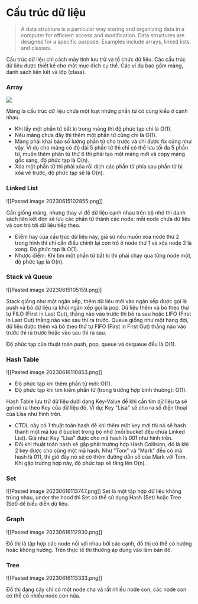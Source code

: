 # Cấu trúc dữ liệu

> A data structure is a particular way storing and organizing data in a computer for efficient access and modification. Data structures are designed for a specific purpose. Examples include arrays, linked lists, and classes.

Cấu trúc dữ liệu chỉ cách máy tính lưu trữ và tổ chức dữ liệu. Các cấu trúc dữ liệu được thiết kế cho một mục đích cụ thể. Các ví dụ bao gồm mảng, danh sách liên kết và lớp (class).

### Array

![](/assets/data-structure-array.png)

Mảng là cấu trúc dữ liệu chứa một loạt những phần tử có cùng kiểu ở cạnh nhau.

- Khi lấy một phần tử bất kì trong mảng thì độ phức tạp chỉ là O(1).
- Nếu mảng chưa đầy thì thêm một phần tử cũng chỉ là O(1).
- Mảng phải khai báo số lượng phần tử cho trước và chỉ được fix cứng như vậy. Ví dụ cho mảng có độ dài 5 phần tử thì chỉ có thể lưu tối đa 5 phần tử, muốn thêm phần tử thứ 6 thì phải tạo một mảng mới và copy mảng gốc sang, độ phức tạp là O(n).
- Xóa một phần tử thì phải xóa rồi dịch các phần tử phía sau phần tử bị xóa về trước, độ phức tạp sẽ là O(n).

### Linked List

![[Pasted image 20230615102855.png]]

Gần giống mảng, nhưng thay vì để dữ liệu cạnh nhau trên bộ nhớ thì danh sách liên kết đơn sẽ lưu các phần tử thành các node: mỗi node chứa dữ liệu và con trỏ tới dữ liệu tiếp theo.

- Điểm hay của cấu trúc dữ liệu này, giả sử nếu muốn xóa node thứ 2 trong hình thì chỉ cần điều chỉnh lại con trỏ ở node thứ 1 và xóa node 2 là xong. Độ phức tạp là O(1).
- Nhược điểm: Khi tìm một phần tử bất kì thì phải chạy qua từng node một, độ phức tạp là O(n).

### Stack và Queue

![[Pasted image 20230615105159.png]]

Stack giống như một ngăn xếp, thêm dữ liệu mới vào ngăn xếp được gọi là push và bỏ dữ liệu ra khỏi ngăn xếp gọi là pop. Dữ liệu thêm và bỏ theo thứ tự FILO (First in Last Out), thằng nào vào trước thì bỏ ra sau hoặc LIFO (First in Last Out) thằng nào vào sau thì ra trước.
Queue giống như một hàng đợi, dữ liệu được thêm và bỏ theo thứ tự FIFO (First in First Out) thằng nào vào trước thì ra trước hoặc vào sau thì ra sau.

Độ phức tạp của thuật toán push, pop, queue và dequeue đều là O(1).

### Hash Table

![[Pasted image 20230616110853.png]]

- Độ phức tạp khi thêm phần tử mới: O(1).
- Độ phức tạp khi tìm kiếm phần tử (trong trường hợp bình thường): O(1).

Hash Table lưu trữ dữ liệu dưới dạng Key-Value để khi cần tìm dữ liệu ta sẽ gọi nó ra theo Key của dữ liệu đó. Ví dụ: Key "Lisa" sẽ cho ra số điện thoại của Lisa như hình trên.

- CTDL này có 1 thuật toán hash để khi thêm một key mới thì nó sẽ hash thành một mã lưu ở bucket trong bộ nhớ (mỗi bucket đều chứa Linked List). Giả như: Key "Lisa" được cho mã hash là 001 như hình trên.
- Đôi khi thuật toán hash sẽ gặp phải trường hợp Hash Collision, đó là khi 2 key được cho cùng một mã hash. Như "Tom" và "Mark" đều có mã hash là 011, thì giờ đây nó sẽ có thêm đường dẫn số của Mark với Tom. Khi gặp trường hợp này, độ phức tạp sẽ tăng lên O(n).

### Set

![[Pasted image 20230616113747.png]]
Set là một tập hợp dữ liệu không trùng nhau, under the hood thì Set có thể sử dụng Hash (Set) hoặc Tree (Set) để biểu diễn dữ liệu.

### Graph

![[Pasted image 20230616112930.png]]

Đồ thị là tập hợp các node nối với nhau bởi các cạnh, đồ thị có thể có hướng hoặc không hướng. Trên thực tế thì thường áp dụng vào làm bản đồ.

### Tree

![[Pasted image 20230616113333.png]]

Đồ thị dạng cây chỉ có một node cha và rất nhiều node con, các node con có thể có nhiều node con nữa.
